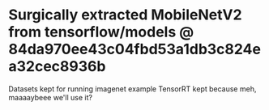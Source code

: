# Surgically extracted MobileNetV2 from tensorflow/models @ 84da970ee43c04fbd53a1db3c824ea32cec8936b

Datasets kept for running imagenet example
TensorRT kept because meh, maaaaybeee we'll use it?

